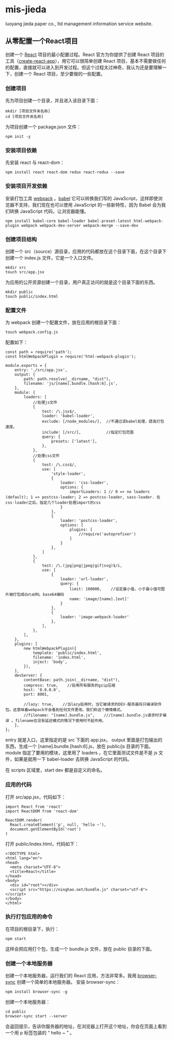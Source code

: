# mis-jieda
luoyang jieda paper co., ltd management information service website.

## 从零配置一个React项目

创建一个 [React](https://ninghao.net/package/react) 项目的最小配置过程。React 官方为你提供了创建 React 项目的工具（[create-react-app](https://ninghao.net/blog/4506)），用它可以很简单创建 React 项目，基本不需要做任何的配置，直接就可以进入到开发过程。但这个过程太过神奇，我认为还是要理解一下，创建一个 React 项目，至少要做的一些配置。

### 创建项目

先为项目创建一个目录，并且进入该目录下面：

```
mkdir [项目文件夹名称]
cd [项目文件夹名称]
```

为项目创建一个 package.json 文件：

```
npm init -y
```

### 安装项目依赖

先安装 react 与 react-dom：

```
npm install react react-dom redux react-redux --save
```

### 安装项目开发依赖

安装打包工具 [webpack](https://ninghao.net/course/3443) 。[babel](https://ninghao.net/course/3432) 它可以转换我们写的 JavaScript，这样即使浏览器不支持，我们现在也可以使用 JavaScript 的一些新特性，因为 Babel 会为我们转换 JavaScript 代码，让浏览器能懂。

```
npm install babel-core babel-loader babel-preset-latest html-webpack-plugin webpack webpack-dev-server webpack-merge --save-dev
```

### 创建项目结构

创建一个 src（source）源目录，应用的代码都放在这个目录下面，在这个目录下创建一个 index.js 文件，它是一个入口文件。

```
mkdir src
touch src/app.jsx
```

为应用的公开资源创建一个目录，用户真正访问的就是这个目录下面的东西。

```
mkdir public
touch public/index.html
```

### 配置文件

为 webpack 创建一个配置文件，放在应用的根目录下面：

```
touch webpack.config.js
```

配置如下：

```
const path = require('path');
const htmlWebpackPlugin = require('html-webpack-plugin');

module.exports = {
    entry: './src/app.jsx',
    output: {
        path: path.resolve(__dirname, "dist"),
        filename: 'js/[name].bundle.[hash:6].js',
    },
    module: {
        loaders: [
            //处理js文件
            {
                test: /\.jsx$/,
                loader: 'babel-loader',
                exclude: [/node_modules/],  //不通过该babel处理，提高打包速度。
                include: [/src/],           //指定打包范围
                query: {
                    presets: ['latest'],
                },
            },
            //处理css文件
            {
                test: /\.css$/,
                use: [
                    'style-loader',
                    {
                        loader: 'css-loader',
                        options: {
                            importLoaders: 1 // 0 => no loaders (default); 1 => postcss-loader; 2 => postcss-loader, sass-loader. 在css-loader之后，指定几个loader处理import的css
                        }
                    },
                    {
                        loader: 'postcss-loader',
                        options: {
                            plugins: [
                                //require('autoprefixer')
                            ]
                        }
                    },
                ]
            },
            {
                test: /\.(jpg|png|jpeg|gif|svg)$/i,
                use: [
                    {
                        loader: 'url-loader',
                        query: {
                            limit: 100000,    //设定最小值，小于最小值可图片被打包成dataURL base64编码
                            name: 'image/[name].[ext]'
                        }
                    },
                    {
                        loader: 'image-webpack-loader'
                    },
                ],
            },
        ],
    },
    plugins: [
        new htmlWebpackPlugin({
            template: 'public/index.html',
            filename: 'index.html',
            inject: 'body',
        }),
    ],
    devServer: {
        contentBase: path.join(__dirname, "dist"),
        compress: true,    //启用所有服务的gzip压缩
        host: '0.0.0.0',
        port: 8001,
        
        //lazy: true,    //当lazy启用时，当它被请求的DEV-服务器将只编译软件包。这意味着webpack不会看到任何文件更改。我们称这个懒惰模式。
        //filename: "[name].bundle.js",    ///[name].bundle.js请求时才编译 。filename在没有延迟模式的情况下使用时不起作用。
    },
};
```

entry 就是入口，这里指定的是 src 下面的 app.jsx。 output 里面是打包输出的东西，生成一个 [name].bundle.[hash:6].js，放在 public/js 目录的下面。module 指定了要用的模块，这里用了 loaders ，在它里面测试文件是不是 js 文件，如果是就用一下 babel-loader 去转换 JavaScript 的代码。

在 scripts 区域里，start dev 都是自定义的命名。


### 应用的代码

打开 src/app.jsx，代码如下：

```
import React from 'react'
import ReactDOM from 'react-dom'

ReactDOM.render(
  React.createElement('p', null, 'hello ~'),
  document.getElementById('root')
)

```

打开 public/index.html，代码如下：

```
<!DOCTYPE html>
<html lang="en">
<head>
  <meta charset="UTF-8">
  <title>React</title>
</head>
<body>
  <div id="root"></div>
  <script src="https://ninghao.net/bundle.js" charset="utf-8"></script>
</body>
</html>
```

### 执行打包应用的命令

在项目的根目录下，执行：

```
npm start
```

这样会把应用打个包，生成一个 bundle.js 文件，放在 public 目录的下面。

### 创建一个本地服务器

创建一个本地服务器，运行我们的 React 应用，方法非常多。我用 [browser-sync](https://ninghao.net/course/2672) 创建一个简单的本地服务器。
安装 browser-sync：

```
npm install browser-sync -g
```

创建一个本地服务器：

```
cd public
browser-sync start --server
```

会返回提示，告诉你服务器的地址，在浏览器上打开这个地址，你会在页面上看到一个用 p 标签包装的  “ hello ~ ” 。